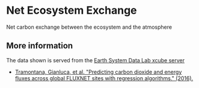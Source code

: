 # Net Ecosystem Exchange

Net carbon exchange between the ecosystem and the atmosphere

## More information

The data shown is served from the [Earth System Data Lab xcube server](https://viewer.earthsystemdatalab.net/)

- [Tramontana, Gianluca, et al. "Predicting carbon dioxide and energy fluxes across global FLUXNET sites with regression algorithms." (2016).](https://doi.org/10.5194/bg-13-4291-2016)
